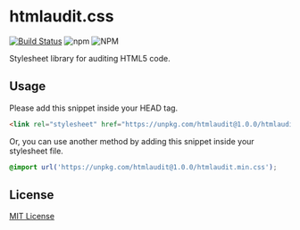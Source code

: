
# htmlaudit.css

[![Build Status](https://travis-ci.com/erolj/cssaudit.svg?branch=master)](https://travis-ci.com/erolj/cssaudit) ![npm](https://img.shields.io/npm/v/htmlaudit) ![NPM](https://img.shields.io/npm/l/htmlaudit)

Stylesheet library for auditing HTML5 code.

## Usage

Please add this snippet inside your HEAD tag.

```html
<link rel="stylesheet" href="https://unpkg.com/htmlaudit@1.0.0/htmlaudit.min.css" crossorigin="anonymous">
```

Or, you can use another method by adding this snippet inside your stylesheet file.

```css
@import url('https://unpkg.com/htmlaudit@1.0.0/htmlaudit.min.css');
```

## License

[MIT License](https://github.com/erolj/htmlaudit/blob/master/LICENSE)
